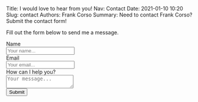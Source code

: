Title: I would love to hear from you!
Nav: Contact
Date: 2021-01-10 10:20
Slug: contact
Authors: Frank Corso
Summary: Need to contact Frank Corso? Submit the contact form!

Fill out the form below to send me a message.

<form name="contact" netlify>
    <div class="field">
      <label for="name" class="label">Name</label>
      <div class="control">
        <input name="name" id="name" class="input" type="text" placeholder="Your name..." required>
      </div>
    </div>
    <div class="field">
      <label for="email" class="label">Email</label>
      <div class="control">
        <input name="email" id="email" class="input" type="email" placeholder="Your email..." required>
      </div>
    </div>
    <div class="field">
      <label for="message" class="label">How can I help you?</label>
      <div class="control">
        <textarea name="message" id="message" class="textarea" placeholder="Your message..." required></textarea>
      </div>
    </div>
    <div class="field">
      <div class="control">
        <button type="submit" class="button has-background-success-dark has-text-white">Submit</button>
      </div>
    </div>
</form>